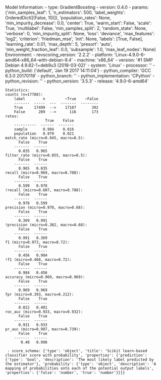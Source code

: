 Model Information:
	 - type: GradientBoosting
	 - version: 0.4.0
	 - params: {'min_samples_leaf': 1, 'n_estimators': 500, 'label_weights': OrderedDict([(False, 10)]), 'population_rates': None, 'min_impurity_decrease': 0.0, 'center': True, 'warm_start': False, 'scale': True, 'multilabel': False, 'min_samples_split': 2, 'random_state': None, 'verbose': 0, 'min_impurity_split': None, 'loss': 'deviance', 'max_features': 'log2', 'criterion': 'friedman_mse', 'init': None, 'labels': [True, False], 'learning_rate': 0.01, 'max_depth': 5, 'presort': 'auto', 'min_weight_fraction_leaf': 0.0, 'subsample': 1.0, 'max_leaf_nodes': None}
	Environment:
	 - revscoring_version: '2.2.2'
	 - platform: 'Linux-4.9.0-6-amd64-x86_64-with-debian-9.4'
	 - machine: 'x86_64'
	 - version: '#1 SMP Debian 4.9.82-1+deb9u3 (2018-03-02)'
	 - system: 'Linux'
	 - processor: ''
	 - python_build: ('default', 'Jan 19 2017 14:11:04')
	 - python_compiler: 'GCC 6.3.0 20170118'
	 - python_branch: ''
	 - python_implementation: 'CPython'
	 - python_revision: ''
	 - python_version: '3.5.3'
	 - release: '4.9.0-6-amd64'
	
	Statistics:
	counts (n=17788):
		label        n         ~True    ~False
		-------  -----  ---  -------  --------
		True     17499  -->    17107       392
		False      289  -->      116       173
	rates:
		              True    False
		----------  ------  -------
		sample       0.984    0.016
		population   0.979    0.021
	match_rate (micro=0.945, macro=0.5):
		  False    True
		-------  ------
		  0.035   0.965
	filter_rate (micro=0.055, macro=0.5):
		  False    True
		-------  ------
		  0.965   0.035
	recall (micro=0.969, macro=0.788):
		  False    True
		-------  ------
		  0.599   0.978
	!recall (micro=0.607, macro=0.788):
		  False    True
		-------  ------
		  0.978   0.599
	precision (micro=0.978, macro=0.68):
		  False    True
		-------  ------
		  0.369   0.991
	!precision (micro=0.382, macro=0.68):
		  False    True
		-------  ------
		  0.991   0.369
	f1 (micro=0.973, macro=0.72):
		  False    True
		-------  ------
		  0.456   0.984
	!f1 (micro=0.468, macro=0.72):
		  False    True
		-------  ------
		  0.984   0.456
	accuracy (micro=0.969, macro=0.969):
		  False    True
		-------  ------
		  0.969   0.969
	fpr (micro=0.393, macro=0.212):
		  False    True
		-------  ------
		  0.022   0.401
	roc_auc (micro=0.933, macro=0.932):
		  False    True
		-------  ------
		  0.931   0.933
	pr_auc (micro=0.987, macro=0.739):
		  False    True
		-------  ------
		   0.48   0.998
	
	 - score_schema: {'type': 'object', 'title': 'Scikit learn-based classifier score with probability', 'properties': {'prediction': {'type': 'bool', 'description': 'The most likely label predicted by the estimator'}, 'probability': {'type': 'object', 'description': 'A mapping of probabilities onto each of the potential output labels', 'properties': {'false': 'number', 'true': 'number'}}}}

